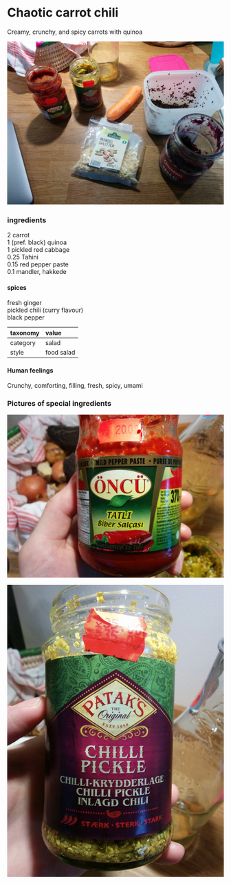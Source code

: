 # Chaotic carrot chili

Creamy, crunchy, and spicy carrots with quinoa

![](.gitbook/assets/img_20200212_113004.jpg)

### ingredients

2  carrot  
1 \(pref. black\) quinoa  
1  pickled red cabbage  
0.25 Tahini  
0.15 red pepper paste  
0.1  mandler, hakkede

#### spices

fresh ginger  
pickled chili \(curry flavour\)  
black pepper

| taxonomy | value |
| :--- | :--- |
| category | salad |
| style | food salad |

#### Human feelings

Crunchy, comforting, filling, fresh, spicy, umami

### Pictures of special ingredients

![](.gitbook/assets/img_20200212_113032.jpg)

![](.gitbook/assets/screenshot-2020-02-12-at-15.05.36.png)

